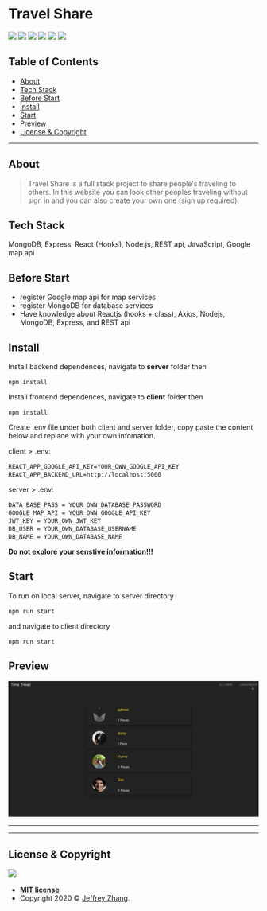 # Travel Share

![](https://img.shields.io/github/issues/zhenyu0519/Travel-Share?color=red&style=flat-square)
![](https://img.shields.io/github/forks/zhenyu0519/Travel-Share?color=green&style=flat-square)
![](https://img.shields.io/github/stars/zhenyu0519/Travel-Share?color=yellow&style=flat-square)
![](https://img.shields.io/github/license/zhenyu0519/Travel-Share?style=flat-square)
![](https://img.shields.io/github/repo-size/zhenyu0519/Travel-Share?color=orange&style=flat-square)
![](https://img.shields.io/github/languages/top/zhenyu0519/Travel-Share?color=blue&style=flat-square)


## Table of Contents 

  - [About](#about)
  - [Tech Stack](#tech-stack)
  - [Before Start](#before-start)
  - [Install](#install)
  - [Start](#start)
  - [Preview](#preview)
  - [License & Copyright](#license-&-copyright)

---

## About
 > Travel Share is a full stack project to share people's traveling to others. In this website you can look other peoples traveling without sign in and you can also create your own one (sign up required). 


## Tech Stack
MongoDB, Express, React (Hooks), Node.js, REST api, JavaScript, Google map api

## Before Start 
* register Google map api for map services
* register MongoDB for database services
* Have knowledge about Reactjs (hooks + class), Axios, Nodejs, MongoDB, Express, and REST api

## Install
  Install backend dependences, navigate to **server** folder then
  ```
  npm install
  ```
  Install frontend dependences, navigate to **client** folder then
  ```
  npm install
  ```
  Create .env file under both client and server folder, copy paste the content below and replace with your own infomation.

  client > .env:
  ```
  REACT_APP_GOOGLE_API_KEY=YOUR_OWN_GOOGLE_API_KEY
  REACT_APP_BACKEND_URL=http://localhost:5000
  ```

  server > .env:
  ```
  DATA_BASE_PASS = YOUR_OWN_DATABASE_PASSWORD
  GOOGLE_MAP_API = YOUR_OWN_GOOGLE_API_KEY
  JWT_KEY = YOUR_OWN_JWT_KEY
  DB_USER = YOUR_OWN_DATABASE_USERNAME
  DB_NAME = YOUR_OWN_DATABASE_NAME
  ```
  **Do not explore your senstive information!!!**

## Start
  To run on local server, navigate to server directory
  ```
  npm run start
  ```

  and navigate to client directory
  ```
  npm run start
  ```


## Preview
![demo](https://github.com/zhenyu0519/Travel-Share/blob/master/client/public/demo.gif)

---


---
## License & Copyright

![](https://img.shields.io/github/license/zhenyu0519/Travel-Share?style=flat-square)

- **[MIT license](http://opensource.org/licenses/mit-license.php)**
- Copyright 2020 © <a href="https://github.com/zhenyu0519/Travel-Share" target="_blank">Jeffrey Zhang</a>.

